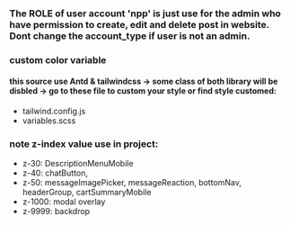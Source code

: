 ### The ROLE of user account 'npp' is just use for the admin who have permission to create, edit and delete post in website. Dont change the account_type if user is not an admin.

### custom color variable
#### this source use Antd & tailwindcss -> some class of both library will be disbled -> go to these file to custom your style or find style customed:

- tailwind.config.js
- variables.scss



### note z-index value use in project:
- z-30: DescriptionMenuMobile
- z-40: chatButton,
- z-50: messageImagePicker, messageReaction, bottomNav,  headerGroup, cartSummaryMobile
- z-1000: modal overlay
- z-9999: backdrop
